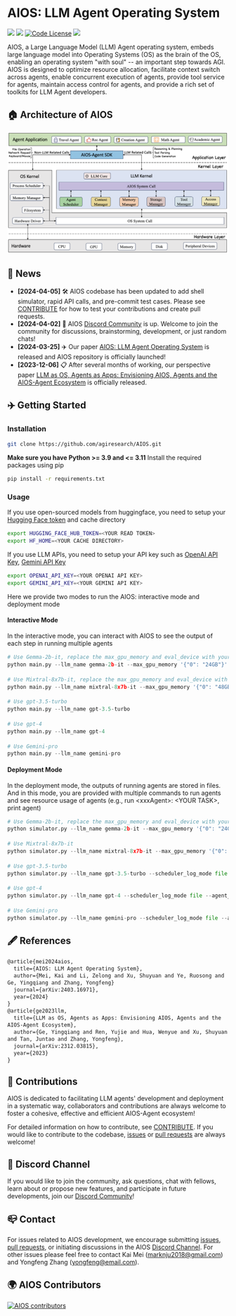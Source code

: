 # AIOS: LLM Agent Operating System

<a href='https://arxiv.org/abs/2403.16971'><img src='https://img.shields.io/badge/Paper-PDF-red'></a>
<a href='https://arxiv.org/abs/2312.03815'><img src='https://img.shields.io/badge/Paper-PDF-blue'></a>
[![Code License](https://img.shields.io/badge/Code%20License-MIT-green.svg)](https://github.com/agiresearch/AIOS/blob/main/LICENSE)
<a href='https://discord.gg/m9Nw9fPR'><img src='https://img.shields.io/badge/Community-Discord-8A2BE2'></a>

AIOS, a Large Language Model (LLM) Agent operating system, embeds large language model into Operating Systems (OS) as the brain of the OS, enabling an operating system "with soul" -- an important step towards AGI. AIOS is designed to optimize resource allocation, facilitate context switch across agents, enable concurrent execution of agents, provide tool service for agents, maintain access control for agents, and provide a rich set of toolkits for LLM Agent developers.


## 🏠 Architecture of AIOS
<p align="center">
<img src="images/AIOS-Architecture.png">
</p>


## 📰 News
- **[2024-04-05]** 🛠️ AIOS codebase has been updated to add shell simulator, rapid API calls, and pre-commit test cases. Please see [CONTRIBUTE](https://github.com/agiresearch/AIOS/blob/main/CONTRIBUTE.md) for how to test your contributions and create pull requests.
- **[2024-04-02]** 🌟 AIOS [Discord Community](https://discord.gg/m9Nw9fPR) is up. Welcome to join the community for discussions, brainstorming, development, or just random chats!
- **[2024-03-25]** ✈️ Our paper [AIOS: LLM Agent Operating System](https://arxiv.org/abs/2403.16971) is released and AIOS repository is officially launched!
- **[2023-12-06]** 📋 After several months of working, our perspective paper [LLM as OS, Agents as Apps: Envisioning AIOS, Agents and the AIOS-Agent Ecosystem](https://arxiv.org/abs/2312.03815) is officially released.


## ✈️ Getting Started

### Installation
```bash
git clone https://github.com/agiresearch/AIOS.git
```
**Make sure you have Python >= 3.9 and <= 3.11**
Install the required packages using pip
```bash
pip install -r requirements.txt
```

### Usage
If you use open-sourced models from huggingface, you need to setup your [Hugging Face token](https://huggingface.co/settings/tokens) and cache directory
```bash
export HUGGING_FACE_HUB_TOKEN=<YOUR READ TOKEN>
export HF_HOME=<YOUR CACHE DIRECTORY>
```
If you use LLM APIs, you need to setup your API key such as [OpenAI API Key](https://platform.openai.com/api-keys), [Gemini API Key](https://aistudio.google.com/app/apikey)
```bash
export OPENAI_API_KEY=<YOUR OPENAI API KEY>
export GEMINI_API_KEY=<YOUR GEMINI API KEY>
```

Here we provide two modes to run the AIOS: interactive mode and deployment mode
#### Interactive Mode
In the interactive mode, you can interact with AIOS to see the output of each step in running multiple agents
```python
# Use Gemma-2b-it, replace the max_gpu_memory and eval_device with your own and run
python main.py --llm_name gemma-2b-it --max_gpu_memory '{"0": "24GB"}' --eval_device "cuda:0" --max_new_tokens 256

# Use Mixtral-8x7b-it, replace the max_gpu_memory and eval_device with your own and run
python main.py --llm_name mixtral-8x7b-it --max_gpu_memory '{"0": "48GB", "1": "48GB", "2": "48GB"}' --eval_device "cuda:0" --max_new_tokens 256

# Use gpt-3.5-turbo
python main.py --llm_name gpt-3.5-turbo

# Use gpt-4
python main.py --llm_name gpt-4

# Use Gemini-pro
python main.py --llm_name gemini-pro
```
#### Deployment Mode
In the deployment mode, the outputs of running agents are stored in files. And in this mode, you are provided with multiple commands to run agents and see resource usage of agents (e.g., run \<xxxAgent\>: \<YOUR TASK\>, print agent)
```python
# Use Gemma-2b-it, replace the max_gpu_memory and eval_device with your own and run
python simulator.py --llm_name gemma-2b-it --max_gpu_memory '{"0": "24GB"}' --eval_device "cuda:0" --max_new_tokens 256 --scheduler_log_mode file --agent_log_mode file

# Use Mixtral-8x7b-it
python simulator.py --llm_name mixtral-8x7b-it --max_gpu_memory '{"0": "48GB", "1": "48GB", "2": "48GB"}' --eval_device "cuda:0" --max_new_tokens 256 --scheduler_log_mode file --agent_log_mode file

# Use gpt-3.5-turbo
python simulator.py --llm_name gpt-3.5-turbo --scheduler_log_mode file --agent_log_mode file

# Use gpt-4
python simulator.py --llm_name gpt-4 --scheduler_log_mode file --agent_log_mode file

# Use Gemini-pro
python simulator.py --llm_name gemini-pro --scheduler_log_mode file --agent_log_mode file
```

## 🖋️ References
```
@article{mei2024aios,
  title={AIOS: LLM Agent Operating System},
  author={Mei, Kai and Li, Zelong and Xu, Shuyuan and Ye, Ruosong and Ge, Yingqiang and Zhang, Yongfeng}
  journal={arXiv:2403.16971},
  year={2024}
}
@article{ge2023llm,
  title={LLM as OS, Agents as Apps: Envisioning AIOS, Agents and the AIOS-Agent Ecosystem},
  author={Ge, Yingqiang and Ren, Yujie and Hua, Wenyue and Xu, Shuyuan and Tan, Juntao and Zhang, Yongfeng},
  journal={arXiv:2312.03815},
  year={2023}
}
```

## 🚀 Contributions
AIOS is dedicated to facilitating LLM agents' development and deployment in a systematic way, collaborators and contributions are always welcome to foster a cohesive, effective and efficient AIOS-Agent ecosystem!

For detailed information on how to contribute, see [CONTRIBUTE](https://github.com/agiresearch/AIOS/blob/main/CONTRIBUTE.md). If you would like to contribute to the codebase, [issues](https://github.com/agiresearch/AIOS/issues) or [pull requests](https://github.com/agiresearch/AIOS/pulls) are always welcome!

## 🌟 Discord Channel
If you would like to join the community, ask questions, chat with fellows, learn about or propose new features, and participate in future developments, join our [Discord Community](https://discord.gg/m9Nw9fPR)!

## 📪 Contact

For issues related to AIOS development, we encourage submitting [issues](https://github.com/agiresearch/AIOS/issues), [pull requests](https://github.com/agiresearch/AIOS/pulls), or initiating discussions in the AIOS [Discord Channel](https://discord.gg/m9Nw9fPR). For other issues please feel free to contact Kai Mei (marknju2018@gmail.com) and Yongfeng Zhang (yongfeng@email.com).

## 🌍 AIOS Contributors
[![AIOS contributors](https://contrib.rocks/image?repo=agiresearch/AIOS&max=1000)](https://github.com/agiresearch/AIOS/graphs/contributors)
